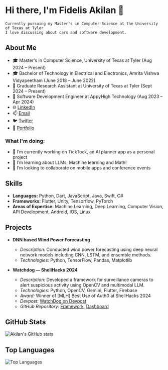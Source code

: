 # Hi there, I'm Fidelis Akilan 👋

```
Currently pursuing my Master's in Computer Science at the University of Texas at Tyler
I love discussing about cars and software development.
```

## About Me

- 🎓 Master's in Computer Science, University of Texas at Tyler (Aug 2024 – Present)
- 🎓 Bachelor of Technology in Electrical and Electronics, Amrita Vishwa Vidyapeetham (June 2018 – June 2022)
- 💼 Graduate Research Assistant at University of Texas at Tyler (Sept 2024 – Present)
- 💼 Software Development Engineer at AppyHigh Technology (Aug 2023 – Apr 2024)
- 🌐 [LinkedIn](https://linkedin.com/in/akilan-amithasagaran-315aa37a)
- 📫 [Email](mailto:fidelisakilan@gmail.com)
- 🐦 [Twitter](https://x.com/fidelis_akilan)
- 💼 [Portfolio](https://fidelisakilan.github.io/)


### What I'm doing: 
 
- 🔭 I’m currently working on TickTock, an AI planner app as a personal project 
- 🌱 I’m learning about LLMs, Machine learning and Math! 
- 👯 I’m looking to collaborate on mobile apps and conference events 

## Skills

- **Languages:** Python, Dart, JavaScript, Java, Swift, C#
- **Frameworks:** Flutter, Unity, Tensorflow, PyTorch
- **Areas of Expertise:** Machine Learning, Deep Learning, Computer Vision, API Development, Android, IOS, Linux

## Projects

- **DNN based Wind Power Forecasting**
  - *Description:* Conducted wind power forecasting using deep neural network models including CNN, LSTM, and ensemble methods.
  - *Technologies:* Python, TensorFlow, Pandas, Matplotlib

- **Watchdog — ShellHacks 2024**
  - *Description:* Developed a framework for surveillance cameras to alert suspicious activity using OpenCV and multimodal LLM.
  - *Technologies:* Python, OpenCV, Gemini, Flutter, Firebase
  - *Award:* Winner of [MLH] Best Use of Auth0 at ShellHacks 2024
  - *Devpost:* [WatchDog on Devpost](https://devpost.com/software/watchdog-vz03q8)
  - *GitHub Repository:* [Framework](https://github.com/nikil1506/ShellHacks-WatchDog), [Dashboard](https://github.com/fidelisakilan/watchdog_dashboard)



## GitHub Stats

![Akilan's GitHub stats](https://github-readme-stats.vercel.app/api?username=fidelisakilan&show_icons=true&theme=radical)

## Top Languages

![Top Languages](https://github-readme-stats.vercel.app/api/top-langs/?username=fidelisakilan&layout=compact&theme=radical)
